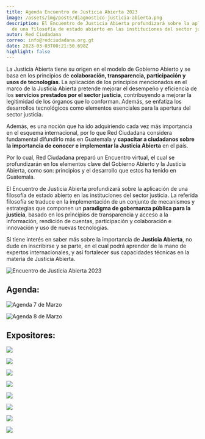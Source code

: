 ```yaml
---
title: Agenda Encuentro de Justicia Abierta 2023
image: /assets/img/posts/diagnostico-justicia-abierta.png
description: El Encuentro de Justicia Abierta profundizará sobre la aplicación
  de una filosofía de estado abierto en las instituciones del sector justicia.
autor: Red Ciudadana
correo: info@redciudadana.org.gt
date: 2023-03-03T00:21:50.698Z
highlight: false
---
```

La Justicia Abierta tiene su origen en el modelo de Gobierno Abierto y se basa en los principios de **colaboración, transparencia, participación y usos de tecnologías**. La aplicación de los principios mencionados en el marco de la Justicia Abierta pretende mejorar el desempeño y eficiencia de los **servicios prestados por el sector justicia**, contribuyendo a mejorar la legitimidad de los órganos que lo conforman. Además, se enfatiza los desarrollos tecnológicos como elementos esenciales para la apertura del sector justicia. 

Además, es una noción que ha ido adquiriendo cada vez más importancia en el esquema internacional, por lo que Red Ciudadana considera fundamental difundirlo más en Guatemala y **capacitar a ciudadanos sobre la importancia de conocer e implementar la Justicia Abierta** en el país. 

Por lo cual, Red Ciudadana preparó un Encuentro virtual, el cual se profundizarán en los elementos clave del Gobierno Abierto y la Justicia Abierta, como son: principios y el desarrollo que estos ha tenido en Guatemala. 

El Encuentro de Justicia Abierta profundizará sobre la aplicación de una filosofía de estado abierto en las instituciones del sector justicia. La referida filosofía se traduce en la implementación de un conjunto de mecanismos y estrategias que componen un **paradigma de gobernanza pública para la justicia**, basado en los principios de transparencia y acceso a la información, rendición de cuentas, participación y colaboración e innovación y uso de nuevas tecnologías.

Si tiene interés en saber más sobre la importancia de **Justicia Abierta**, no dude en inscribirse y se parte, en el cual podrá aprender de la mano de expertos internacionales, y así fortalecer sus capacidades técnicas en la materia de Justicia Abierta. 

![Encuentro de Justicia Abierta 2023](/assets/img/posts/invitacion-encuentro-de-justicia-abierta-guatemala-2023.png "Encuentro de Justicia Abierta 2023")

## Agenda:

![Agenda 7 de Marzo](/assets/img/posts/agenda-encuentro-justicia-dia-1-7-de-marzo.png "Agenda 7 de Marzo ")

![Agenda 8 de Marzo](/assets/img/posts/agenda-encuentro-justicia-dia-2-8-de-marzo.png "Agenda 8 de Marzo")

## Expositores:

![](/assets/img/posts/plantilla-expositores_justicia-abierta.png)

![](/assets/img/posts/plantilla-expositores_justicia-abierta-1-.png)

![](/assets/img/posts/plantilla-expositores_justicia-abierta-2-.png)

![](/assets/img/posts/plantilla-expositores_justicia-abierta-3-.png)

![](/assets/img/posts/plantilla-expositores_justicia-abierta-17-.png)

![](/assets/img/posts/plantilla-expositores_justicia-abierta-14-.png)

![](/assets/img/posts/plantilla-expositores_justicia-abierta-15-.png)

![](/assets/img/posts/plantilla-expositores_justicia-abierta-8-.png)
